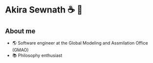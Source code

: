 # Akira Sewnath ☕ 🌲

## About me

- 🌎 Software engineer at the Global Modeling and Assmilation Office (GMAO)
- 📚 Philosophy enthusiast

<!--
**asewnath/asewnath** is a ✨ _special_ ✨ repository because its `README.md` (this file) appears on your GitHub profile.

Here are some ideas to get you started:

- 🔭 I’m currently working on ...
- 🌱 I’m currently learning ...
- 👯 I’m looking to collaborate on ...
- 🤔 I’m looking for help with ...
- 💬 Ask me about ...
- 📫 How to reach me: ...
- 😄 Pronouns: ...
- ⚡ Fun fact: ...
-->

